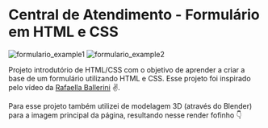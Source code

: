 # Central de Atendimento - Formulário em HTML e CSS

![formulario_example1](https://user-images.githubusercontent.com/77167010/225727715-21a76dc2-9767-40da-823e-ddadf0084b86.png)
![formulario_example2](https://user-images.githubusercontent.com/77167010/225727758-4c31e4af-fb5e-409d-ae7e-f8b3038c4d31.png)


Projeto introdutório de HTML/CSS com o objetivo de aprender a criar a base de um formulário utilizando HTML e CSS. Esse projeto foi inspirado pelo vídeo da [Rafaella Ballerini](https://www.youtube.com/watch?v=wwqOJ2o84S4) :v:.

Para esse projeto também utilizei de modelagem 3D (através do Blender) para a imagem principal da página, resultando nesse render fofinho :point_down:
